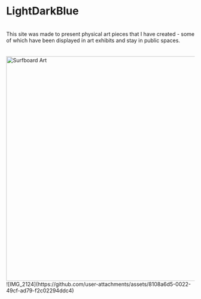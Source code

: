 <h1>LightDarkBlue</h1>
<br/>
This site was made to present physical art pieces that I have created - some of which have been displayed in art exhibits and stay in public spaces.
<br/>
<br/>
<br/>
<img src="https://github.com/user-attachments/assets/d81e5951-d149-44ee-b974-a1de40b9ac37" alt="Surfboard Art" width="600"/>
<br/>
![IMG_2124](https://github.com/user-attachments/assets/8108a6d5-0022-49cf-ad79-f2c02294ddc4)
